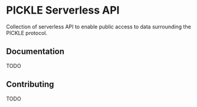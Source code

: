 # PICKLE Serverless API

Collection of serverless API to enable public access to data surrounding the PICKLE protocol.

## Documentation

TODO

## Contributing

TODO
